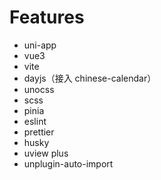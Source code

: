 # Features

- uni-app
- vue3
- vite
- dayjs（接入 chinese-calendar）
- unocss
- scss
- pinia
- eslint
- prettier
- husky
- uview plus
- unplugin-auto-import
